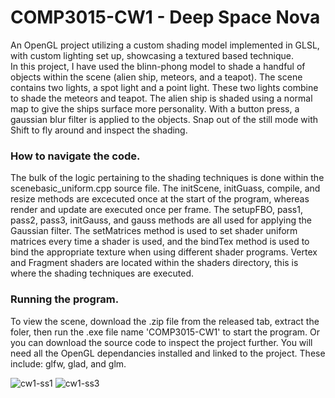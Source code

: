 # COMP3015-CW1 - Deep Space Nova
An OpenGL project utilizing a custom shading model implemented in GLSL, with custom lighting set up, showcasing a textured based technique. <br> 
In this project, I have used the blinn-phong model to shade a handful of objects within the scene (alien ship, meteors, and a teapot). The scene contains two lights, a spot light and a point light. These two lights combine to shade the meteors and teapot. The alien ship is shaded using a normal map to give the ships surface more personality. With a button press, a gaussian blur filter is applied to the objects. Snap out of the still mode with Shift to fly around and inspect the shading.

### How to navigate the code.
The bulk of the logic pertaining to the shading techniques is done within the scenebasic_uniform.cpp source file. The initScene, initGuass, compile, and resize methods are excecuted once at the start of the program, whereas render and update are executed once per frame. The setupFBO, pass1, pass2, pass3, initGauss, and gauss methods are all used for applying the Gaussian filter. The setMatrices method is used to set shader uniform matrices every time a shader is used, and the bindTex method is used to bind the appropriate texture when using different shader programs. Vertex and Fragment shaders are located within the shaders directory, this is where the shading techniques are executed.

### Running the program.
To view the scene, download the .zip file from the released tab, extract the foler, then run the .exe file name 'COMP3015-CW1' to start the program. Or you can download the source code to inspect the project further. You will need all the OpenGL dependancies installed and linked to the project. These include: glfw, glad, and glm.

![cw1-ss1](https://user-images.githubusercontent.com/55700734/160313803-3f7ad528-ddec-42a5-8cdc-25feba5e7df6.png)
![cw1-ss3](https://user-images.githubusercontent.com/55700734/160315782-36e274a4-abe0-41cc-8e2d-06acdc042a5f.png)

